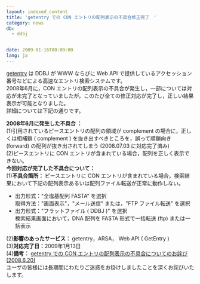```yaml
---
layout: indexed_content
title: 'getentry での CON エントリの配列表示の不具合修正完了　'
category: news
db:
  - ddbj


date: 2009-01-16T00:00:00
lang: ja
---
```


<html><a href="http://getentry.ddbj.nig.ac.jp/top-j.html">getentry</a> は DDBJ が WWW ならびに Web API で提供しているアクセッション番号などによる高速なエントリ検索システムです。<br>2008年6月に，CON エントリの配列表示の不具合が発生し，一部については対応が未完了となっていましたが，このたび全ての修正対応が完了し，正しい結果表示が可能となりました。<br>詳細については下記の通りです。

<p><b>2008年6月に発生した不具合 ：</b><br>(1)引用されているピースエントリの配列の領域が complement の場合に，正しくは相補鎖 ( complement ) を抜き出すべきところを，誤って順鎖向き (forward) の配列が抜き出されてしまう (2008.07.03 に対応完了済み) <br>(2)ピースエントリに CON エントリが含まれている場合，配列を正しく表示できない。<br><b>今回対応が完了した不具合について：</b><br>(1)<b>不具合箇所： </b>ピースエントリに CON エントリが含まれている場合，検索結果において下記の配列表示あるいは配列ファイル転送が正常に動作しない。</p>

<ul>
    <li>出力形式："全塩基配列 FASTA" を選択<br> 取得方法："画面表示"，"メール送信" または，"FTP ファイル転送" を選択</li>
    <li>出力形式："フラットファイル ( DDBJ )" を選択<br> 検索結果画面において，DNA 配列を FASTA 形式で一括転送 (ftp) または一括表示</li>
</ul>

<p>(2)<b>影響のあったサービス： </b>getentry，ARSA， Web API ( GetEntry )<br>(3)<b>対応完了日：</b>2009年1月13日<br>(4)<b>備考：</b> <a href="/whatsnew/whatsnew2008-j.html#08062002">getentry での CON エントリの配列表示の不具合についてのお詫び (2008.6.20)</a><br>ユーザの皆様には長期間にわたりご迷惑をお掛けしましたことを深くお詫びいたします。</p>
</html>
